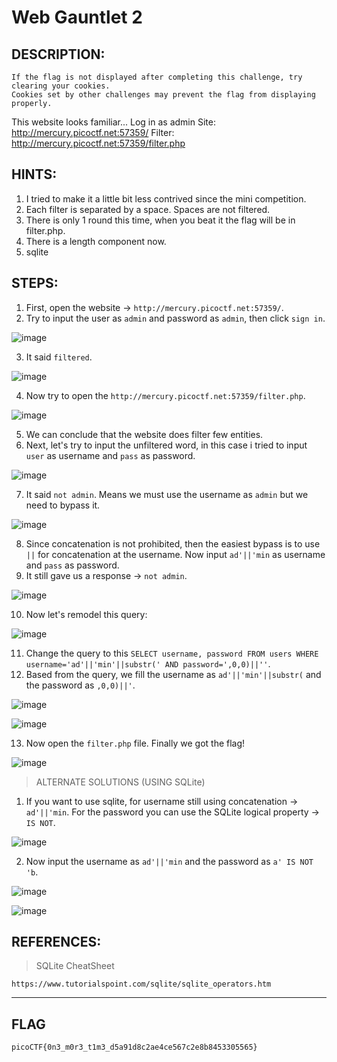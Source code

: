 # Web Gauntlet 2
## DESCRIPTION:
```
If the flag is not displayed after completing this challenge, try clearing your cookies. 
Cookies set by other challenges may prevent the flag from displaying properly.
```
This website looks familiar... 
Log in as admin Site: http://mercury.picoctf.net:57359/ Filter: http://mercury.picoctf.net:57359/filter.php
## HINTS:
1. I tried to make it a little bit less contrived since the mini competition.
2. Each filter is separated by a space. Spaces are not filtered.
3. There is only 1 round this time, when you beat it the flag will be in filter.php.
4. There is a length component now.
5. sqlite
## STEPS:
1. First, open the website -> `http://mercury.picoctf.net:57359/`.
2. Try to input the user as `admin` and password as `admin`, then click `sign in`.

![image](https://user-images.githubusercontent.com/70703371/176359524-bab1d32f-97e3-4980-877b-5a5bded8da4e.png)

3. It said `filtered`.

![image](https://user-images.githubusercontent.com/70703371/176359641-89709f85-be71-4337-92db-4076df442cf4.png)

4. Now try to open the `http://mercury.picoctf.net:57359/filter.php`.

![image](https://user-images.githubusercontent.com/70703371/176359789-e76bcf1f-3ae7-4b37-9442-4a0a219dfc61.png)

5. We can conclude that the website does filter few entities.
6. Next, let's try to input the unfiltered word, in this case i tried to input `user` as username and `pass` as password.

![image](https://user-images.githubusercontent.com/70703371/176362401-8ebc806b-c876-4a01-9b8b-4461cef2d38f.png)

7. It said `not admin`. Means we must use the username as `admin` but we need to bypass it. 

![image](https://user-images.githubusercontent.com/70703371/176362494-61d82bab-62a9-427c-9241-39ac94184a14.png)

8. Since concatenation is not prohibited, then the easiest bypass is to use `||` for concatenation at the username. Now input `ad'||'min` as username and `pass` as password.
9. It still gave us a response -> `not admin`.

![image](https://user-images.githubusercontent.com/70703371/176363397-4219e66a-2ede-4fc6-afc3-7a7e45438b1c.png)

10. Now let's remodel this query: 

![image](https://user-images.githubusercontent.com/70703371/176363696-8d5a7d8c-51b9-41e3-8c43-01709c3b3920.png)

11. Change the query to this `SELECT username, password FROM users WHERE username='ad'||'min'||substr(' AND password=',0,0)||''`.
12. Based from the query, we fill the username as `ad'||'min'||substr(` and the password as `,0,0)||'`.

![image](https://user-images.githubusercontent.com/70703371/176365185-ec7b4757-f7c2-4417-a114-ab2bec0ab1cc.png)

![image](https://user-images.githubusercontent.com/70703371/176365225-1b6fb033-0272-4e1a-92ea-8102ae4c14de.png)

13. Now open the `filter.php` file. Finally we got the flag!

![image](https://user-images.githubusercontent.com/70703371/176365402-1e03e4ae-ed40-404e-bb32-165e0dbe4bc7.png)

> ALTERNATE SOLUTIONS (USING SQLite)

1. If you want to use sqlite, for username still using concatenation -> `ad'||'min`. For the password you can use the SQLite logical property -> `IS NOT`.

![image](https://user-images.githubusercontent.com/70703371/176365789-a99929e7-68bb-43bd-86d6-25c5b8e1fe8f.png)

2. Now input the username as `ad'||'min` and the password as `a' IS NOT 'b`.

![image](https://user-images.githubusercontent.com/70703371/176366084-03cec152-c7dd-4e59-a6f4-6bb94db99602.png)

![image](https://user-images.githubusercontent.com/70703371/176366143-aa18211f-34b8-4d40-9db4-ed189f2319c3.png)


## REFERENCES:
> SQLite CheatSheet
```
https://www.tutorialspoint.com/sqlite/sqlite_operators.htm
```

---

## FLAG
```
picoCTF{0n3_m0r3_t1m3_d5a91d8c2ae4ce567c2e8b8453305565}
```




